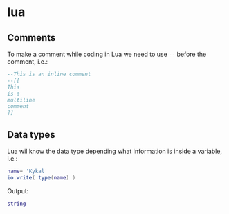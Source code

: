 # lua

## Comments
To make a comment while coding in Lua we need to use ``--`` before the comment, i.e.:

```Lua
--This is an inline comment
--[[
This
is a
multiline
comment
]]
```

## Data types
Lua wil know the data type depending what information is inside a variable, i.e.:

```Lua
name= 'Kykal'
io.write( type(name) )
```

Output:
```Lua
string
```
